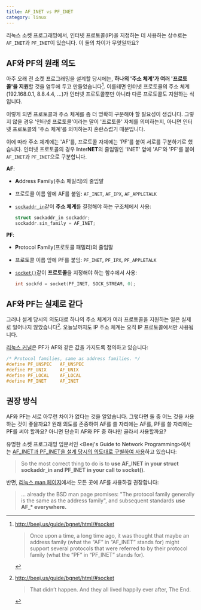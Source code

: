 ```yaml
---
title: AF_INET vs PF_INET
category: linux
---
```


리눅스 소켓 프로그래밍에서, 인터넷 프로토콜(IP)을 지정하는 데 사용하는 상수로는 `AF_INET`과 `PF_INET`이 있습니다. 이 둘의 차이가 무엇일까요?

## AF와 PF의 원래 의도

아주 오래 전 소켓 프로그래밍을 설계할 당시에는, **하나의 '주소 체계'가 여러 '프로토콜'을 지원**할 것을 염두에 두고 만들었습니다[^bgnet-1]. 이를테면 인터넷 프로토콜의 주소 체계(192.168.0.1, 8.8.4.4, ...)가 인터넷 프로토콜뿐만 아니라 다른 프로토콜도 지원하는 식입니다.

[^bgnet-1]:
    <http://beej.us/guide/bgnet/html/#socket>

    > Once upon a time, a long time ago, it was thought that maybe an address family (what the “AF” in “AF_INET” stands for) might support several protocols that were referred to by their protocol family (what the “PF” in “PF_INET” stands for).

이렇게 되면 프로토콜과 주소 체계를 좀 더 명확히 구분해야 할 필요성이 생깁니다. 그렇지 않을 경우 '인터넷 프로토콜'이라는 말이 '프로토콜' 자체를 의미하는지, 아니면 인터넷 프로토콜의 '주소 체계'를 의미하는지 혼란스럽기 때문입니다.

이에 따라 주소 체계에는 'AF'를, 프로토콜 자체에는 'PF'를 붙여 서로를 구분하기로 했습니다. 인터넷 프로토콜의 경우 **I**nter**NET**의 줄임말인 'INET' 앞에 'AF'와 'PF'를 붙여 `AF_INET`과 `PF_INET`으로 구분합니다.

**AF**:
- **A**ddress **F**amily(주소 패밀리)의 줄임말
- 프로토콜 이름 앞에 AF를 붙임: `AF_INET`, `AF_IPX`, `AF_APPLETALK`
- [`sockaddr_in`](http://man7.org/linux/man-pages/man7/ip.7.html)같이 **주소 체계**를 결정해야 하는 구조체에서 사용:

  ```c
  struct sockaddr_in sockaddr;
  sockaddr.sin_family = AF_INET;
  ```

**PF**:
- **P**rotocol **F**amily(프로토콜 패밀리)의 줄임말
- 프로토콜 이름 앞에 PF를 붙임: `PF_INET`, `PF_IPX`, `PF_APPLETALK`
- [`socket()`](http://man7.org/linux/man-pages/man2/socket.2.html)같이 **프로토콜**을 지정해야 하는 함수에서 사용:

  ```c
  int sockfd = socket(PF_INET, SOCK_STREAM, 0);
  ```

## AF와 PF는 실제로 같다

그러나 설계 당시의 의도대로 하나의 주소 체계가 여러 프로토콜을 지원하는 일은 실제로 일어나지 않았습니다[^bgnet-2]. 오늘날까지도 IP 주소 체계는 오직 IP 프로토콜에서만 사용됩니다.

[^bgnet-2]:
    <http://beej.us/guide/bgnet/html/#socket>

    > That didn’t happen. And they all lived happily ever after, The End.

[리눅스 커널](https://github.com/torvalds/linux/blob/26bc672134241a080a83b2ab9aa8abede8d30e1c/include/linux/socket.h#L215-L219)은 PF가 AF와 같은 값을 가지도록 정의하고 있습니다:

```c
/* Protocol families, same as address families. */
#define PF_UNSPEC	AF_UNSPEC
#define PF_UNIX		AF_UNIX
#define PF_LOCAL	AF_LOCAL
#define PF_INET		AF_INET
```

## 권장 방식

AF와 PF는 서로 아무런 차이가 없다는 것을 알았습니다. 그렇다면 둘 중 어느 것을 사용하는 것이 좋을까요? 원래 의도를 존중하여 AF를 쓸 자리에는 AF를, PF를 쓸 자리에는 PF를 써야 할까요? 아니면 단순히 AF와 PF 중 하나만 골라서 사용할까요?

유명한 소켓 프로그래밍 입문서인 <Beej's Guide to Network Programming>에서는 [AF_INET과 PF_INET을 설계 당시의 의도대로 구별하여 사용](http://beej.us/guide/bgnet/html/#socket)하고 있습니다:

> So the most correct thing to do is to **use AF_INET in your struct sockaddr_in and PF_INET in your call to socket()**.

반면, [리눅스 man 페이지](http://man7.org/linux/man-pages/man2/socket.2.html#NOTES)에서는 모든 곳에 AF를 사용하길 권장합니다:

> ... already the BSD man page promises: "The protocol family generally is the same as the address family", and subsequent standards **use AF_\* everywhere.**
